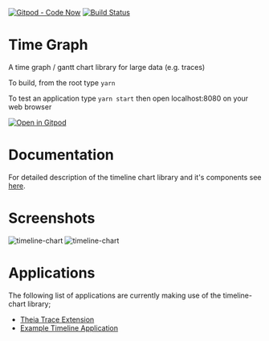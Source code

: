 [![Gitpod - Code Now](https://img.shields.io/badge/Gitpod-code%20now-blue.svg?longCache=true)](https://gitpod.io#https://github.com/theia-ide/timeline-chart)
[![Build Status](https://github.com/theia-ide/timeline-chart/workflows/CI-CD/badge.svg?branch=master)](https://github.com/theia-ide/timeline-chart/actions?query=branch%3Amaster)
# Time Graph
A time graph / gantt chart library for large data (e.g. traces)

To build, from the root type `yarn`

To test an application type `yarn start` then open localhost:8080 on your web browser

[![Open in Gitpod](https://gitpod.io/button/open-in-gitpod.svg)](https://gitpod.io/#https://github.com/theia-ide/timeline-chart)

# Documentation
For detailed description of the timeline chart library and it's components see [here](https://github.com/theia-ide/timeline-chart/blob/master/doc/documentation.md).

# Screenshots

![timeline-chart](https://raw.githubusercontent.com/theia-ide/timeline-chart/master/doc/images/screenshot1-0.0.1.png)
![timeline-chart](https://raw.githubusercontent.com/theia-ide/timeline-chart/master/doc/images/screenshot2-0.0.1.png)

# Applications
The following list of applications are currently making use of the timeline-chart library;
* [Theia Trace Extension](https://github.com/theia-ide/theia-trace-extension)
* [Example Timeline Application](https://github.com/theia-ide/theia-timeline-extension)
